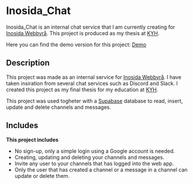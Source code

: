 # Inosida_Chat

Inosida_Chat is an internal chat service that I am currently creating for [Inosida Webbyrå](https://inosida.se/). This project is produced as my thesis at [KYH](https://kyh.se/).

Here you can find the demo version for this project: [Demo](https://inosida-chat.surge.sh/)

## Description

This project was made as an internal service for [Inosida Webbyrå](https://inosida.se/).
I have taken insiration from several chat services such as Discord and Slack.
I created this project as my final thesis for my education at [KYH](https://kyh.se/).

This project was used togheter with a [Supabase](https://app.supabase.io/) database to read, insert, update and delete channels and messages.

## Includes

**This project includes**
- No sign-up, only a simple login using a Google account is needed.
- Creating, updating and deleting your channels and messages.
- Invite any user to your channels that has logged into the web app.
- Only the user that has created a channel or a message in a channel can update or delete them. 

